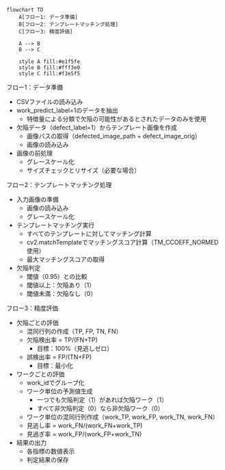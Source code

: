 ```mermaid
flowchart TD
    A[フロー1: データ準備]
    B[フロー2: テンプレートマッチング処理]
    C[フロー3: 精度評価]

    A --> B
    B --> C

    style A fill:#e1f5fe
    style B fill:#fff3e0
    style C fill:#f3e5f5

```

フロー1：データ準備
- CSVファイルの読み込み
- work_predict_label=1のデータを抽出
  - 特徴量による分類で欠陥の可能性があるとされたデータのみを使用
- 欠陥データ（defect_label=1）からテンプレート画像を作成
  - 画像パスの取得（defected_image_path + defect_image_orig）
  - 画像の読み込み
- 画像の前処理
  - グレースケール化
  - サイズチェックとリサイズ（必要な場合）

フロー2：テンプレートマッチング処理
- 入力画像の準備
  - 画像の読み込み
  - グレースケール化
- テンプレートマッチング実行
  - すべてのテンプレートに対してマッチング計算
  - cv2.matchTemplateでマッチングスコア計算（TM_CCOEFF_NORMED使用）
  - 最大マッチングスコアの取得
- 欠陥判定
  - 閾値（0.95）との比較
  - 閾値以上：欠陥あり（1）
  - 閾値未満：欠陥なし（0）

フロー3：精度評価
- 欠陥ごとの評価
  - 混同行列の作成（TP, FP, TN, FN）
  - 欠陥検出率 = TP/(FN+TP)
    - 目標：100%（見逃しゼロ）
  - 誤検出率 = FP/(TN+FP)
    - 目標：最小化
- ワークごとの評価
  - work_idでグループ化
  - ワーク単位の予測値生成
    - 一つでも欠陥判定（1）があれば欠陥ワーク（1）
    - すべて非欠陥判定（0）なら非欠陥ワーク（0）
  - ワーク単位の混同行列作成（work_TP, work_FP, work_TN, work_FN）
  - 見逃し率 = work_FN/(work_FN+work_TP)
  - 見過ぎ率 = work_FP/(work_FP+work_TN)
- 結果の出力
  - 各指標の数値表示
  - 判定結果の保存
